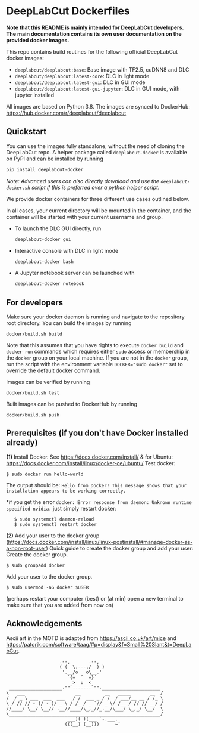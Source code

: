 # DeepLabCut Dockerfiles

**Note that this README is mainly intended for DeepLabCut developers. The main documentation contains its own user documentation on the provided docker images.**

This repo contains build routines for the following official DeepLabCut docker images:
- `deeplabcut/deeplabcut:base`: Base image with TF2.5, cuDNN8 and DLC
- `deeplabcut/deeplabcut:latest-core`: DLC in light mode
- `deeplabcut/deeplabcut:latest-gui`: DLC in GUI mode
- `deeplabcut/deeplabcut:latest-gui-jupyter`: DLC in GUI mode, with jupyter installed

All images are based on Python 3.8.
The images are synced to DockerHub: https://hub.docker.com/r/deeplabcut/deeplabcut

## Quickstart

You can use the images fully standalone, without the need of cloning the DeepLabCut repo.
A helper package called `deeplabcut-docker` is available on PyPI and can be installed by running

``` bash
pip install deeplabcut-docker
```

*Note: Advanced users can also directly download and use the `deeplabcut-docker.sh` script if this is preferred over a python helper script.*

We provide docker containers for three different use cases outlined below.

In all cases, your current directory will be mounted in the container, and the container
will be started with your current username and group.

- To launch the DLC GUI directly, run
  ```bash
  deeplabcut-docker gui
  ```
- Interactive console with DLC in light mode
  ```bash
  deeplabcut-docker bash
  ```
- A Jupyter notebook server can be launched with
  ```bash
  deeplabcut-docker notebook
  ```

## For developers

Make sure your docker daemon is running and navigate to the repository root directory.
You can build the images by running

```
docker/build.sh build
```

Note that this assumes that you have rights to execute `docker build` and `docker run` commands which requires either `sudo` access or membership in the `docker` group on your local machine. If you are not in the `docker` group, run the script with the environment variable `DOCKER="sudo docker"` set to override the default docker command.

Images can be verified by running

```
docker/build.sh test
``` 

Built images can be pushed to DockerHub by running

```
docker/build.sh push
``` 

## Prerequisites (if you don't have Docker installed already)

**(1)** Install Docker. See https://docs.docker.com/install/ & for Ubuntu: https://docs.docker.com/install/linux/docker-ce/ubuntu/
Test docker: 

    $ sudo docker run hello-world
    
 The output should be: ``Hello from Docker! This message shows that your installation appears to be working correctly.``

*if you get the error ``docker: Error response from daemon: Unknown runtime specified nvidia.`` just simply restart docker: 
  
       $ sudo systemctl daemon-reload
       $ sudo systemctl restart docker

    
**(2)** Add your user to the docker group (https://docs.docker.com/install/linux/linux-postinstall/#manage-docker-as-a-non-root-user)
Quick guide  to create the docker group and add your user: 
Create the docker group.

    $ sudo groupadd docker
Add your user to the docker group.

    $ sudo usermod -aG docker $USER

(perhaps restart your computer (best) or (at min) open a new terminal to make sure that you are added from now on)

## Acknowledgements

Ascii art in the MOTD is adapted from https://ascii.co.uk/art/mice and https://patorjk.com/software/taag/#p=display&f=Small%20Slant&t=DeepLabCut.

```
                    .--,       .--,
                    ( (  \.---./  ) )
                     '.__/o   o\__.'
                       `{=  ^  =}´
                         >  u  <
 ____________________.""`-------`"".______________________  
\   ___                   __         __   _____       __  /
/  / _ \ ___  ___  ___   / /  ___ _ / /  / ___/__ __ / /_ \
\ / // // -_)/ -_)/ _ \ / /__/ _ `// _ \/ /__ / // // __/ /
//____/ \__/ \__// .__//____/\_,_//_.__/\___/ \_,_/ \__/  \
\_________________________________________________________/
                       ___)( )(___ `-.___. 
                      (((__) (__)))      ~`
```
